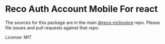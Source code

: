 Reco Auth Account Mobile For react
=======

The sources for this package are in the main [@reco-m/invoice](http://192.168.1.247/summary/framework%2FRECO8.Mobile.git) repo. Please file issues and pull requests against that repo.

License: MIT
